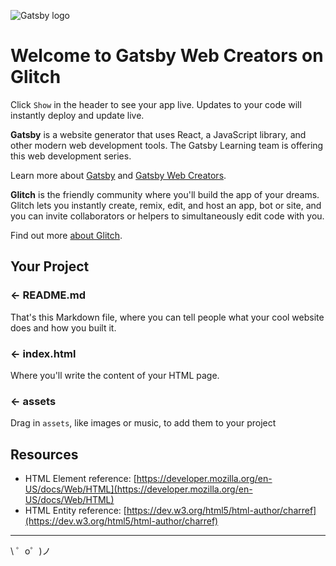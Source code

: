 ![Gatsby logo](https://cdn.glitch.com/d387b22e-9641-40eb-a67a-383c0ebd6ba8%2FGatsby_Monogram.png?v=1585109177672)

Welcome to Gatsby Web Creators on Glitch
=================

Click `Show` in the header to see your app live. Updates to your code will instantly deploy and update live.

**Gatsby** is a website generator that uses React, a JavaScript library, and other modern web development tools. The Gatsby Learning team is offering this web development series.

Learn more about [Gatsby](https://gatsbyjs.org) and [Gatsby Web Creators](https://gatsbyjs.com/gatsby-web-creators/).

**Glitch** is the friendly community where you'll build the app of your dreams. Glitch lets you instantly create, remix, edit, and host an app, bot or site, and you can invite collaborators or helpers to simultaneously edit code with you.

Find out more [about Glitch](https://glitch.com/about).

Your Project
------------

### ← README.md

That's this Markdown file, where you can tell people what your cool website does and how you built it.

### ← index.html

Where you'll write the content of your HTML page. 

### ← assets

Drag in `assets`, like images or music, to add them to your project


Resources
-------------

- HTML Element reference: [https://developer.mozilla.org/en-US/docs/Web/HTML](https://developer.mozilla.org/en-US/docs/Web/HTML)
- HTML Entity reference: [https://dev.w3.org/html5/html-author/charref](https://dev.w3.org/html5/html-author/charref)

-------------------

\ ゜o゜)ノ
